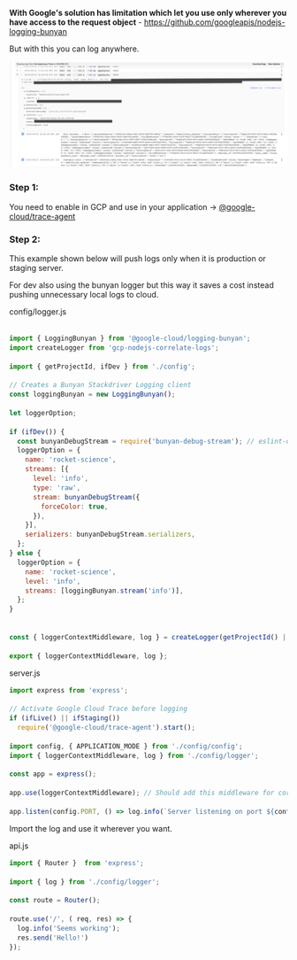 **With Google's solution has limitation which let you use only wherever you have access to the request object**  - https://github.com/googleapis/nodejs-logging-bunyan

But with this you can log anywhere.

![alt text](./src/QAz6L.png)

### Step 1:

You need to enable in GCP and use in your application -> [@google-cloud/trace-agent](https://www.npmjs.com/package/@google-cloud/trace-agent)


### Step 2:

This example shown below will push logs only when it is production or staging server. 

For dev also using the bunyan logger but this way it saves a cost instead pushing unnecessary local logs to cloud.

config/logger.js
```javascript

import { LoggingBunyan } from '@google-cloud/logging-bunyan';
import createLogger from 'gcp-nodejs-correlate-logs';

import { getProjectId, ifDev } from './config';

// Creates a Bunyan Stackdriver Logging client
const loggingBunyan = new LoggingBunyan();

let loggerOption;

if (ifDev()) {
  const bunyanDebugStream = require('bunyan-debug-stream'); // eslint-disable-line
  loggerOption = {
    name: 'rocket-science',
    streams: [{
      level: 'info',
      type: 'raw',
      stream: bunyanDebugStream({
        forceColor: true,
      }),
    }],
    serializers: bunyanDebugStream.serializers,
  };
} else {
  loggerOption = {
    name: 'rocket-science',
    level: 'info',
    streams: [loggingBunyan.stream('info')],
  };
}


const { loggerContextMiddleware, log } = createLogger(getProjectId() || 'dev', loggerOption);

export { loggerContextMiddleware, log };

```


server.js

```javascript
import express from 'express';

// Activate Google Cloud Trace before logging
if (ifLive() || ifStaging())
  require('@google-cloud/trace-agent').start(); 

import config, { APPLICATION_MODE } from './config/config';
import { loggerContextMiddleware, log } from './config/logger';

const app = express();

app.use(loggerContextMiddleware); // Should add this middleware for correlating the logs.

app.listen(config.PORT, () => log.info(`Server listening on port ${config.PORT}... Application Mode: ${APPLICATION_MODE}`));

```

Import the log and use it wherever you want. 

api.js

```javascript
import { Router }  from 'express';

import { log } from './config/logger';

const route = Router();

route.use('/', ( req, res) => { 
  log.info('Seems working');
  res.send('Hello!')
});
```